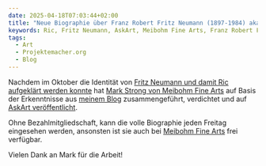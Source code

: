 ```yaml
---
date: 2025-04-18T07:03:44+02:00
title: "Neue Biographie über Franz Robert Fritz Neumann (1897-1984) aka Ric verfügbar"
keywords: Ric, Fritz Neumann, AskArt, Meibohm Fine Arts, Franz Robert Fritz Neumann
tags:
  - Art
  - Projektemacher.org
  - Blog
---
```


Nachdem im Oktober die Identität von [Fritz Neumann und damit Ric aufgeklärt werden konnte](https://christianmahnke.de/post/ric-unknownartist/) hat [Mark Strong von Meibohm Fine Arts](https://www.meibohmfinearts.com/) auf Basis der Erkenntnisse aus [meinem Blog](https://ric-unknownartist.projektemacher.org/) zusammengeführt, verdichtet und auf [AskArt veröffentlicht](https://www.askart.com/artist/Fritz_Neumann/11057559/Fritz_Neumann.aspx).

Ohne Bezahlmitgliedschaft, kann die volle Biographie jeden Freitag eingesehen werden, ansonsten ist sie auch bei [Meibohm Fine Arts](https://www.meibohmfinearts.com/artists/details/2873) frei verfügbar.

Vielen Dank an Mark für die Arbeit!
